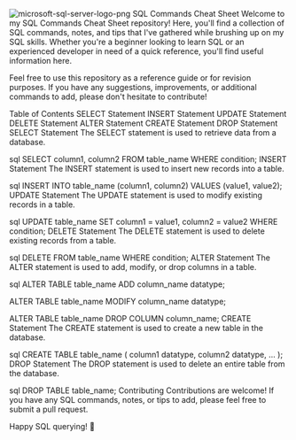 
![microsoft-sql-server-logo-png](https://github.com/justanadmin/SQL/assets/103416575/c89b1c67-d930-4fcf-8094-ed33c71e0e1c)
SQL Commands Cheat Sheet
Welcome to my SQL Commands Cheat Sheet repository! Here, you'll find a collection of SQL commands, notes, and tips that I've gathered while brushing up on my SQL skills. Whether you're a beginner looking to learn SQL or an experienced developer in need of a quick reference, you'll find useful information here.

Feel free to use this repository as a reference guide or for revision purposes. If you have any suggestions, improvements, or additional commands to add, please don't hesitate to contribute!

Table of Contents
SELECT Statement
INSERT Statement
UPDATE Statement
DELETE Statement
ALTER Statement
CREATE Statement
DROP Statement
SELECT Statement
The SELECT statement is used to retrieve data from a database.

sql
SELECT column1, column2
FROM table_name
WHERE condition;
INSERT Statement
The INSERT statement is used to insert new records into a table.

sql
INSERT INTO table_name (column1, column2)
VALUES (value1, value2);
UPDATE Statement
The UPDATE statement is used to modify existing records in a table.

sql
UPDATE table_name
SET column1 = value1, column2 = value2
WHERE condition;
DELETE Statement
The DELETE statement is used to delete existing records from a table.

sql
DELETE FROM table_name
WHERE condition;
ALTER Statement
The ALTER statement is used to add, modify, or drop columns in a table.

sql
ALTER TABLE table_name
ADD column_name datatype;

ALTER TABLE table_name
MODIFY column_name datatype;

ALTER TABLE table_name
DROP COLUMN column_name;
CREATE Statement
The CREATE statement is used to create a new table in the database.

sql
CREATE TABLE table_name (
    column1 datatype,
    column2 datatype,
    ...
);
DROP Statement
The DROP statement is used to delete an entire table from the database.

sql
DROP TABLE table_name;
Contributing
Contributions are welcome! If you have any SQL commands, notes, or tips to add, please feel free to submit a pull request.


Happy SQL querying! 🚀
